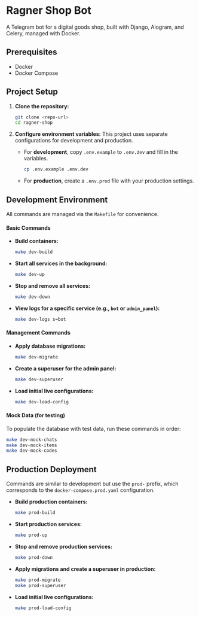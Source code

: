 # Ragner Shop Bot

A Telegram bot for a digital goods shop, built with Django, Aiogram, and Celery, managed with Docker.

## Prerequisites

-   Docker
-   Docker Compose

## Project Setup

1.  **Clone the repository:**
    ```bash
    git clone <repo-url>
    cd ragner-shop
    ```

2.  **Configure environment variables:**
    This project uses separate configurations for development and production.

    -   For **development**, copy `.env.example` to `.env.dev` and fill in the variables.
        ```bash
        cp .env.example .env.dev
        ```
    -   For **production**, create a `.env.prod` file with your production settings.

## Development Environment

All commands are managed via the `Makefile` for convenience.

#### Basic Commands

-   **Build containers:**
    ```bash
    make dev-build
    ```
-   **Start all services in the background:**
    ```bash
    make dev-up
    ```
-   **Stop and remove all services:**
    ```bash
    make dev-down
    ```
-   **View logs for a specific service (e.g., `bot` or `admin_panel`):**
    ```bash
    make dev-logs s=bot
    ```

#### Management Commands

-   **Apply database migrations:**
    ```bash
    make dev-migrate
    ```
-   **Create a superuser for the admin panel:**
    ```bash
    make dev-superuser
    ```
-   **Load initial live configurations:**
    ```bash
    make dev-load-config
    ```

#### Mock Data (for testing)

To populate the database with test data, run these commands in order:
```bash
make dev-mock-chats
make dev-mock-items
make dev-mock-codes
```

## Production Deployment

Commands are similar to development but use the `prod-` prefix, which corresponds to the `docker-compose.prod.yaml` configuration.

-   **Build production containers:**
    ```bash
    make prod-build
    ```
-   **Start production services:**
    ```bash
    make prod-up
    ```
-   **Stop and remove production services:**
    ```bash
    make prod-down
    ```
-   **Apply migrations and create a superuser in production:**
    ```bash
    make prod-migrate
    make prod-superuser
    ```
-   **Load initial live configurations:**
    ```bash
    make prod-load-config
    ```
